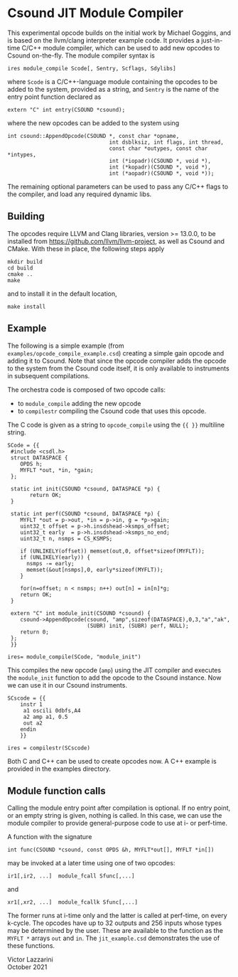 Csound JIT Module Compiler
============

This experimental opcode builds on the initial work by Michael Goggins, and is based on the
llvm/clang interpreter example code. It provides a just-in-time C/C++
module compiler, which can be used to add new opcodes to Csound on-the-fly.
The module compiler syntax is

```
ires module_compile Scode[, Sentry, Scflags, Sdylibs]
```

where `Scode` is a C/C++-language module containing the opcodes to be added to the system,
provided as a string, and `Sentry` is the name of the entry point
function declared as

```
extern "C" int entry(CSOUND *csound); 
```

where the new opcodes can be added to the system using

```
int csound::AppendOpcode(CSOUND *, const char *opname,
                                int dsblksiz, int flags, int thread,
                                const char *outypes, const char *intypes,
                                int (*iopadr)(CSOUND *, void *),
                                int (*kopadr)(CSOUND *, void *),
                                int (*aopadr)(CSOUND *, void *));
```

The remaining optional parameters can be used to pass any C/C++ flags
to the compiler, and load any required dynamic libs.

Building
------

The opcodes require LLVM and Clang libraries, version >= 13.0.0, to be installed from
https://github.com/llvm/llvm-project, as well as Csound and CMake. With these in place,
the following steps apply

```
mkdir build
cd build
cmake ..
make 
```

and to install it in the default location, 

```
make install
```

Example
------

The following is a simple example (from ` examples/opcode_compile_example.csd`) creating a simple gain opcode and
adding it to Csound. Note that since the opcode compiler adds the opcode to the system from the Csound
code itself, it is only available to instruments in subsequent compilations.

The orchestra code is composed of two opcode calls:

- to `module_compile` adding the new opcode
- to `compilestr` compiling the Csound code that uses this opcode.

The C code is given as a string to `opcode_compile` using the `{{ }}` multiline
string.

```
SCode = {{
 #include <csdl.h>
 struct DATASPACE {
    OPDS h;
    MYFLT *out, *in, *gain;
 };

 static int init(CSOUND *csound, DATASPACE *p) {
       return OK;
 }

 static int perf(CSOUND *csound, DATASPACE *p) {
    MYFLT *out = p->out, *in = p->in, g = *p->gain;
    uint32_t offset = p->h.insdshead->ksmps_offset;
    uint32_t early  = p->h.insdshead->ksmps_no_end;
    uint32_t n, nsmps = CS_KSMPS;

    if (UNLIKELY(offset)) memset(out,0, offset*sizeof(MYFLT));
    if (UNLIKELY(early)) {
      nsmps -= early;
      memset(&out[nsmps],0, early*sizeof(MYFLT));
    }

    for(n=offset; n < nsmps; n++) out[n] = in[n]*g;
    return OK;
 }

 extern "C" int module_init(CSOUND *csound) {
    csound->AppendOpcode(csound, "amp",sizeof(DATASPACE),0,3,"a","ak",
                         (SUBR) init, (SUBR) perf, NULL);
    return 0;
 };
 }}

ires= module_compile(SCode, "module_init")
```

This compiles the new opcode (`amp`) using the JIT compiler and executes the `module_init` function to add
the opcode to the Csound instance. Now we can use it in our Csound instruments.

```
SCscode = {{
    instr 1
     a1 oscili 0dbfs,A4
     a2 amp a1, 0.5
     out a2
    endin
    }}

ires = compilestr(SCscode)
```

Both C and C++ can be used to create opcodes now. A C++ example is provided in the examples directory. 

Module function calls
------------------

Calling the module entry point after compilation is optional. If no
entry point, or an empty string is given, nothing is called. In this
case, we can use the module compiler to provide general-purpose code
to use at i- or perf-time.

A function with the signature

```
int func(CSOUND *csound, const OPDS &h, MYFLT*out[], MYFLT *in[])
```

may be invoked at a later time using one of two opcodes:

```
ir1[,ir2, ...]  module_fcall Sfunc[,...] 
```

and

```
xr1[,xr2, ...]  module_fcallk Sfunc[,...] 
```

The former runs at i-time only and the latter is called at perf-time,
on every k-cycle. The opcodes have up to 32 outputs and 256 inputs
whose types may be determined by the user. These are available to the
function as the `MYFLT *` arrays `out` and `in`.  The
`jit_example.csd` demonstrates the use of these functions.

Victor Lazzarini  
October 2021
